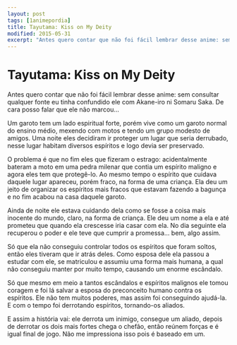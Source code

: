 ```yaml
---
layout: post
tags: [1animepordia]
title: Tayutama: Kiss on My Deity
modified: 2015-05-31
excerpt: "Antes quero contar que não foi fácil lembrar desse anime: sem consultar qualquer fonte eu tinha confundido ele com Akane-iro ni Somaru Saka. De cara posso falar que ele não marcou…"
---
```


Tayutama: Kiss on My Deity
==========================

Antes quero contar que não foi fácil lembrar desse anime: sem consultar
qualquer fonte eu tinha confundido ele com Akane-iro ni Somaru Saka. De
cara posso falar que ele não marcou…

Um garoto tem um lado espiritual forte, porém vive como um garoto normal
do ensino médio, mexendo com motos e tendo um grupo modesto de amigos.
Uma noite eles decidiram ir proteger um lugar que seria derrubado, nesse
lugar habitam diversos espíritos e logo devia ser preservado.

O problema é que no fim eles que fizeram o estrago: acidentalmente
bateram a moto em uma pedra milenar que contia um espírito maligno e
agora eles tem que protegê-lo. Ao mesmo tempo o espírito que cuidava
daquele lugar apareceu, porém fraco, na forma de uma criança. Ela deu um
jeito de organizar os espíritos mais fracos que estavam fazendo a
bagunça e no fim acabou na casa daquele garoto.

Ainda de noite ele estava cuidando dela como se fosse a coisa mais
inocente do mundo, claro, na forma de criança. Ele deu um nome a ela e
até prometeu que quando ela crescesse iria casar com ela. No dia
seguinte ela recuperou o poder e ele teve que cumprir a promessa… bem,
algo assim.

Só que ela não conseguiu controlar todos os espíritos que foram soltos,
então eles tiveram que ir atrás deles. Como esposa dele ela passou a
estudar com ele, se matriculou e assumiu uma forma mais humana, a qual
não conseguiu manter por muito tempo, causando um enorme escândalo.

Só que mesmo em meio a tantos escândalos e espíritos malignos ele tomou
coragem e foi lá salvar a esposa do preconceito humano contra os
espíritos. Ele não tem muitos poderes, mas assim foi conseguindo
ajudá-la. E com o tempo foi derrotando espíritos, tornando-os aliados.

E assim a história vai: ele derrota um inimigo, consegue um aliado,
depois de derrotar os dois mais fortes chega o chefão, então reúnem
forças e é igual final de jogo. Não me impressiona isso pois é baseado
em um.


